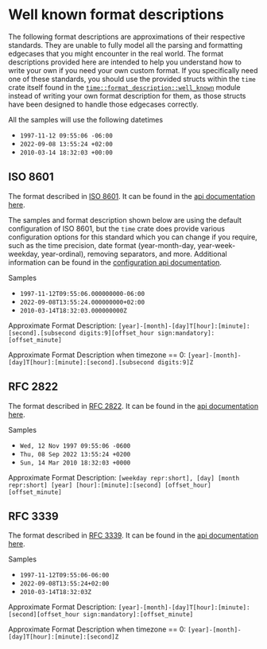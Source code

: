 # Well known format descriptions

The following format descriptions are approximations of their respective standards. They are unable to
fully model all the parsing and formatting edgecases that you might encounter in the real world. The
format descriptions provided here are intended to help you understand how to write your own 
if you need your own custom format. If you specifically need one of these standards, you
should use the provided structs within the `time` crate itself found in the
[`time::format_description::well_known`](https://docs.rs/time/latest/time/format_description/well_known/index.html) module instead of writing your own format description for them, as those structs have been
designed to handle those edgecases correctly.

All the samples will use the following datetimes
- `1997-11-12 09:55:06 -06:00`
- `2022-09-08 13:55:24 +02:00`
- `2010-03-14 18:32:03 +00:00`

## ISO 8601

The format described in [ISO 8601](https://www.iso.org/iso-8601-date-and-time-format.html). It can be
found in the [api documentation here](https://docs.rs/time/latest/time/format_description/well_known/struct.Iso8601.html).

The samples and format description shown below are using the default configuration of ISO 8601, but
the `time` crate does provide various configuration options for this standard which you can change
if you require, such as the time precision, date format (year-month-day, year-week-weekday, year-ordinal), removing separators, and more. Additional information can be found in the 
[configuration api documentation](https://docs.rs/time/latest/time/format_description/well_known/iso8601/struct.Config.html).

Samples
- `1997-11-12T09:55:06.000000000-06:00`
- `2022-09-08T13:55:24.000000000+02:00`
- `2010-03-14T18:32:03.000000000Z`

Approximate Format Description:
`[year]-[month]-[day]T[hour]:[minute]:[second].[subsecond digits:9][offset_hour sign:mandatory]:[offset_minute]`

Approximate Format Description when timezone == 0: `[year]-[month]-[day]T[hour]:[minute]:[second].[subsecond digits:9]Z`


## RFC 2822

The format described in [RFC 2822](https://www.rfc-editor.org/rfc/rfc2822#section-3.3). It can be
found in the [api documentation here](https://docs.rs/time/latest/time/format_description/well_known/struct.Rfc2822.html).

Samples
- `Wed, 12 Nov 1997 09:55:06 -0600`
- `Thu, 08 Sep 2022 13:55:24 +0200`
- `Sun, 14 Mar 2010 18:32:03 +0000`

Approximate Format Description: `[weekday repr:short], [day] [month repr:short] [year] [hour]:[minute]:[second] [offset_hour][offset_minute]`

## RFC 3339

The format described in [RFC 3339](https://www.rfc-editor.org/rfc/rfc3339#section-5.6). It can be
found in the [api documentation here](https://docs.rs/time/latest/time/format_description/well_known/struct.Rfc3339.html).

Samples
- `1997-11-12T09:55:06-06:00`
- `2022-09-08T13:55:24+02:00`
- `2010-03-14T18:32:03Z`


Approximate Format Description: `[year]-[month]-[day]T[hour]:[minute]:[second][offset_hour sign:mandatory]:[offset_minute]`

Approximate Format Description when timezone == 0: `[year]-[month]-[day]T[hour]:[minute]:[second]Z`